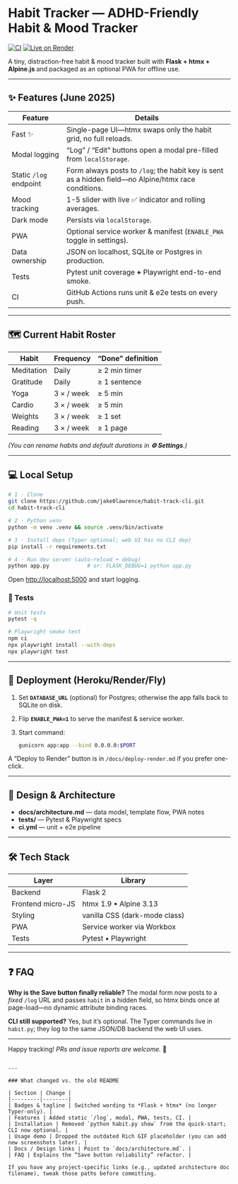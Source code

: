 # Habit Tracker — ADHD-Friendly Habit & Mood Tracker

[![CI](https://github.com/jake0lawrence/habit-track-cli/actions/workflows/ci.yml/badge.svg)](https://github.com/jake0lawrence/habit-track-cli/actions)
[![Live on Render](https://img.shields.io/badge/%E2%9C%85%20LIVE%20on%20Render-00c7b7?style=flat-square&logo=render&logoColor=white)](https://habit-track-cli.onrender.com)

A tiny, distraction-free habit & mood tracker built with **Flask + htmx + Alpine.js** and packaged as an optional PWA for offline use.

---

## ✨ Features (June 2025)

| Feature | Details |
|---------|---------|
| Fast ✨ | Single-page UI—htmx swaps only the habit grid, no full reloads. |
| Modal logging | “Log” / “Edit” buttons open a modal pre-filled from `localStorage`. |
| Static `/log` endpoint | Form always posts to `/log`; the habit key is sent as a hidden field—no Alpine/htmx race conditions. |
| Mood tracking | 1-5 slider with live ✅ indicator and rolling averages. |
| Dark mode | Persists via `localStorage`. |
| PWA | Optional service worker & manifest (`ENABLE_PWA` toggle in settings). |
| Data ownership | JSON on localhost, SQLite or Postgres in production. |
| Tests | Pytest unit coverage **+** Playwright end-to-end smoke. |
| CI | GitHub Actions runs unit & e2e tests on every push. |

---

## 🗺️ Current Habit Roster

| Habit | Frequency | “Done” definition |
|-------|-----------|-------------------|
| Meditation | Daily | ≥ 2 min timer |
| Gratitude | Daily | ≥ 1 sentence |
| Yoga | 3 × / week | ≥ 5 min |
| Cardio | 3 × / week | ≥ 5 min |
| Weights | 3 × / week | ≥ 1 set |
| Reading | 3 × / week | ≥ 1 page |

*(You can rename habits and default durations in **⚙️ Settings**.)*

---

## 💻 Local Setup

```bash
# 1 · Clone
git clone https://github.com/jake0lawrence/habit-track-cli.git
cd habit-track-cli

# 2 · Python venv
python -m venv .venv && source .venv/bin/activate

# 3 · Install deps (Typer optional; web UI has no CLI dep)
pip install -r requirements.txt

# 4 · Run dev server (auto-reload + debug)
python app.py            # or: FLASK_DEBUG=1 python app.py
````

Open [http://localhost:5000](http://localhost:5000) and start logging.

### 🧪 Tests

```bash
# Unit tests
pytest -q

# Playwright smoke test
npm ci
npx playwright install --with-deps
npx playwright test
```

---

## 🚀 Deployment (Heroku/Render/Fly)

1. Set **`DATABASE_URL`** (optional) for Postgres; otherwise the app falls back to SQLite on disk.
2. Flip **`ENABLE_PWA=1`** to serve the manifest & service worker.
3. Start command:

   ```bash
   gunicorn app:app --bind 0.0.0.0:$PORT
   ```

A “Deploy to Render” button is in `/docs/deploy-render.md` if you prefer one-click.

---

## 🔬 Design & Architecture

* **docs/architecture.md** — data model, template flow, PWA notes
* **tests/** — Pytest & Playwright specs
* **ci.yml** — unit + e2e pipeline

---

## 🛠 Tech Stack

| Layer             | Library                       |
| ----------------- | ----------------------------- |
| Backend           | Flask 2                       |
| Frontend micro-JS | htmx 1.9 • Alpine 3.13        |
| Styling           | vanilla CSS (dark-mode class) |
| PWA               | Service worker via Workbox    |
| Tests             | Pytest • Playwright           |

---

## ❓ FAQ

**Why is the Save button finally reliable?**
The modal form now posts to a *fixed* `/log` URL and passes `habit` in a hidden field, so htmx binds once at page-load—no dynamic attribute binding races.

**CLI still supported?**
Yes, but it’s optional. The Typer commands live in `habit.py`; they log to the
same JSON/DB backend the web UI uses.

---

Happy tracking!
*PRs and issue reports are welcome.* 🎉

```

---

### What changed vs. the old README

| Section | Change |
|---------|--------|
| Badges & tagline | Switched wording to *Flask + htmx* (no longer Typer-only). |
| Features | Added static `/log`, modal, PWA, tests, CI. |
| Installation | Removed `python habit.py show` from the quick-start; CLI now optional. |
| Usage demo | Dropped the outdated Rich GIF placeholder (you can add new screenshots later). |
| Docs / Design links | Point to `docs/architecture.md`. |
| FAQ | Explains the “Save button reliability” refactor. |

If you have any project-specific links (e.g., updated architecture doc filename), tweak those paths before committing.
```
